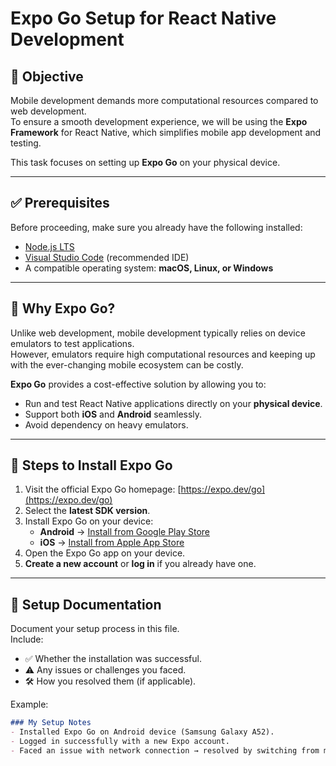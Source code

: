 # Expo Go Setup for React Native Development

## 📌 Objective
Mobile development demands more computational resources compared to web development.  
To ensure a smooth development experience, we will be using the **Expo Framework** for React Native, which simplifies mobile app development and testing.

This task focuses on setting up **Expo Go** on your physical device.

---

## ✅ Prerequisites
Before proceeding, make sure you already have the following installed:
- [Node.js LTS](https://nodejs.org/en/)  
- [Visual Studio Code](https://code.visualstudio.com/) (recommended IDE)  
- A compatible operating system: **macOS, Linux, or Windows**  

---

## 📲 Why Expo Go?
Unlike web development, mobile development typically relies on device emulators to test applications.  
However, emulators require high computational resources and keeping up with the ever-changing mobile ecosystem can be costly.

**Expo Go** provides a cost-effective solution by allowing you to:
- Run and test React Native applications directly on your **physical device**.
- Support both **iOS** and **Android** seamlessly.
- Avoid dependency on heavy emulators.

---

## 🚀 Steps to Install Expo Go
1. Visit the official Expo Go homepage: [https://expo.dev/go](https://expo.dev/go)  
2. Select the **latest SDK version**.  
3. Install Expo Go on your device:
   - **Android** → [Install from Google Play Store](https://play.google.com/store/apps/details?id=host.exp.exponent)  
   - **iOS** → [Install from Apple App Store](https://apps.apple.com/app/expo-go/id982107779)  
4. Open the Expo Go app on your device.  
5. **Create a new account** or **log in** if you already have one.  

---

## 📝 Setup Documentation
Document your setup process in this file.  
Include:
- ✅ Whether the installation was successful.  
- ⚠️ Any issues or challenges you faced.  
- 🛠️ How you resolved them (if applicable).  

Example:
```md
### My Setup Notes
- Installed Expo Go on Android device (Samsung Galaxy A52).  
- Logged in successfully with a new Expo account.  
- Faced an issue with network connection → resolved by switching from mobile data to Wi-Fi.  
